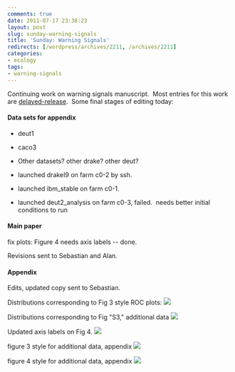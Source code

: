 ```yaml
---
comments: true
date: 2011-07-17 23:38:23
layout: post
slug: sunday-warning-signals
title: 'Sunday: Warning Signals'
redirects: [/wordpress/archives/2211, /archives/2211]
categories:
- ecology
tags:
- warning-signals
---
```


Continuing work on warning signals manuscript.  Most entries for this work are [delayed-release](http://www.carlboettiger.info/archives/1229).  Some final stages of editing today:


#### Data sets for appendix





	
  * deut1



	
  * caco3



	
  * Other datasets? other drake? other deut?



	
  * launched drakeI9 on farm c0-2 by ssh.

	
  * launched ibm_stable on farm c0-1.

	
  * launched deut2_analysis on farm c0-3, failed.  needs better initial conditions to run




#### Main paper


fix plots: Figure 4 needs axis labels -- done.

Revisions sent to Sebastian and Alan.


#### Appendix


Edits, updated copy sent to Sebastian.

Distributions corresponding to Fig 3 style ROC plots:
![]( http://farm7.staticflickr.com/6027/5948027168_f73a4cfdcc_o.png )


Distributions corresponding to Fig "S3," additional data
![]( http://farm7.staticflickr.com/6125/5947664361_e281f1c4d1_o.png )


Updated axis labels on Fig 4.
![]( http://farm7.staticflickr.com/6021/5947760252_bd131497ed_o.png )


figure 3 style for additional data, appendix
![]( http://farm7.staticflickr.com/6013/5947755880_cd8c1a744f_o.png )


figure 4 style for additional data, appendix
![]( http://farm7.staticflickr.com/6012/5947755326_4974335801_o.png )

